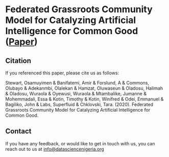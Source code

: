 # Federated Grassroots Community Model for Catalyzing Artificial Intelligence for Common Good ([Paper](https://www.researchgate.net/publication/346676013_Federated_Grassroots_Community_Model_for_Catalyzing_Artificial_Intelligence_for_Common_Good))

## Citation
If you referenced this paper, please cite us as follows:

Stewart, Osamuyimen & Banifatemi, Amir & Forslund, A & Commons, Olubayo & Adekanmbi, Olalekan & Hamzat, Oluwaseun & Oladosu, Halimah & Oladosu, Wuraola & Oyewusi, Wuraola & Mtambalike, Jumanne & Mohemmadali, Essa & Kotin, Timothy & Kotin, Winifred & Odei, Emmanuel & Bagiliko, John & Labs, Superfluid & Chklovski, Tara. (2020). Federated Grassroots Community Model for Catalyzing Artificial Intelligence for Common Good. 

## Contact
If you have any feedback, or would like to get in touch with us, you can reach out to us at info@datasciencenigeria.org
